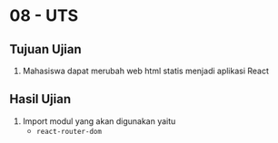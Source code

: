 # 08 - UTS

## Tujuan Ujian

1. Mahasiswa dapat merubah web html statis menjadi aplikasi React

## Hasil Ujian
1. Import modul yang akan digunakan yaitu 
    - `react-router-dom`